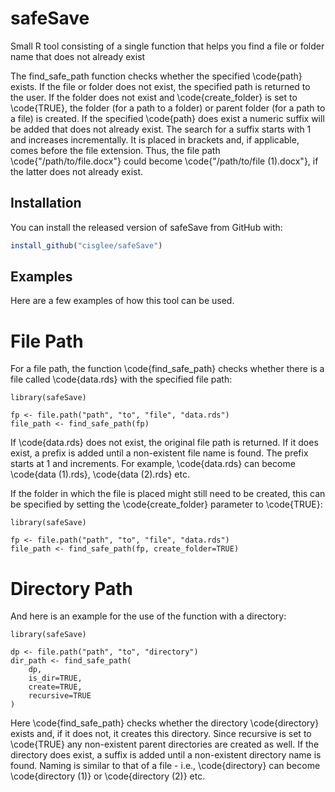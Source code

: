 # safeSave

<!-- badges: start -->
<!-- badges: end -->

Small R tool consisting of a single function that helps you find a file or 
folder name that does not already exist

The find_safe_path function checks whether the specified \code{path} exists.
If the file or folder does not exist, the specified path is returned to the
user. If the folder does not exist and \code{create_folder} is set to
\code{TRUE}, the folder (for a path to a folder) or parent folder (for a
path to a file) is created. If the specified \code{path} does exist a numeric
suffix will be added that does not already exist. The search for a suffix
starts with 1 and increases incrementally. It is placed in brackets and, if
applicable, comes before the file extension. Thus, the file path
\code{"/path/to/file.docx"} could become \code{"/path/to/file (1).docx"},
if the latter does not already exist.

## Installation

You can install the released version of safeSave from 
GitHub with:

``` r
install_github("cisglee/safeSave")
```

## Examples

Here are a few examples of how this tool can be used. 

# File Path
For a file path, the function \code{find_safe_path} checks whether there 
is a file called \code{data.rds} with the specified file path:

```{r example}
library(safeSave)
 
fp <- file.path("path", "to", "file", "data.rds")
file_path <- find_safe_path(fp)
```
If \code{data.rds} does not exist, the original file path is returned.
If it does exist, a prefix is added until a non-existent file name is 
found. The prefix starts at 1 and increments. For example, 
\code{data.rds} can become \code{data (1).rds}, \code{data (2).rds} 
etc.

If the folder in which the file is placed might still need to be 
created, this can be specified by setting the \code{create_folder} 
parameter to \code{TRUE}:
```{r example}
library(safeSave)
 
fp <- file.path("path", "to", "file", "data.rds")
file_path <- find_safe_path(fp, create_folder=TRUE)
```

# Directory Path
And here is an example for the use of the function with a directory:

```{r example}
library(safeSave)

dp <- file.path("path", "to", "directory")
dir_path <- find_safe_path(
    dp,
    is_dir=TRUE,
    create=TRUE,
    recursive=TRUE
)
```
Here \code{find_safe_path} checks whether the directory 
\code{directory} exists and, if it does not, it creates this directory.
Since recursive is set to \code{TRUE} any non-existent parent 
directories are created as well. If the directory does exist, a suffix
is added until a non-existent directory name is found. Naming is
similar to that of a file - i.e., \code{directory} can become 
\code{directory (1)} or \code{directory (2)} etc. 

